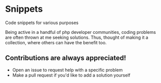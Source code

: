 # Snippets
Code snippets for various purposes

Being active in a handful of php developer communities, coding problems are often thrown at me seeking solutions. Thus, thought of making it a collection, where others can have the benefit too.

## Contributions are always appreciated!
* Open an issue to request help with a specific problem
* Make a pull request if you'd like to add a solution yourself
